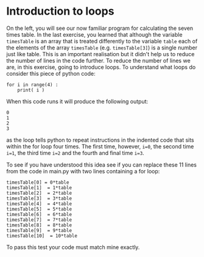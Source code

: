 # Introduction to loops

On the left, you will see our now familiar program for calculating the seven times table. In the last exercise, you learned that although the variable `timesTable` is an array that is treated differently to the variable `table` each of the elements of the array `timesTable` (e.g. `timesTable[3]`) is a single number just like table.  This is an important realisation but it didn't help us to reduce the number of lines in the code further.  To reduce the number of lines we are, in this exercise, going to introduce loops.  To understand what loops do consider this piece of python code:

````
for i in range(4) :
    print( i )
````

When this code runs it will produce the following output:

````
0
1
2
3
````

as the loop tells python to repeat instructions in the indented code that sits within the for loop four times.  The first time, however,  `i=0`, the second time `i=1`, the third time  `i=2` and the fourth and final time `i=3`.

To see if you have understood this idea see if you can replace these 11 lines from the code in main.py with two lines containing a for loop:

````
timesTable[0] = 0*table
timesTable[1]  = 1*table
timesTable[2]  = 2*table
timesTable[3]  = 3*table
timesTable[4]  = 4*table
timesTable[5]  = 5*table
timesTable[6]  = 6*table
timesTable[7]  = 7*table
timesTable[8]  = 8*table
timesTable[9]  = 9*table
timesTable[10]  = 10*table
````

To pass this test your code must match mine exactly. 
